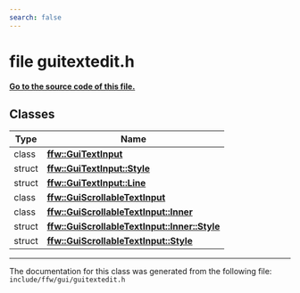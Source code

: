 ```yaml
---
search: false
---
```


# file guitextedit.h

**[Go to the source code of this file.](guitextedit_8h_source.md)**
## Classes

|Type|Name|
|-----|-----|
|class|[**ffw::GuiTextInput**](classffw_1_1_gui_text_input.md)|
|struct|[**ffw::GuiTextInput::Style**](structffw_1_1_gui_text_input_1_1_style.md)|
|struct|[**ffw::GuiTextInput::Line**](structffw_1_1_gui_text_input_1_1_line.md)|
|class|[**ffw::GuiScrollableTextInput**](classffw_1_1_gui_scrollable_text_input.md)|
|class|[**ffw::GuiScrollableTextInput::Inner**](classffw_1_1_gui_scrollable_text_input_1_1_inner.md)|
|struct|[**ffw::GuiScrollableTextInput::Inner::Style**](structffw_1_1_gui_scrollable_text_input_1_1_inner_1_1_style.md)|
|struct|[**ffw::GuiScrollableTextInput::Style**](structffw_1_1_gui_scrollable_text_input_1_1_style.md)|




----------------------------------------
The documentation for this class was generated from the following file: `include/ffw/gui/guitextedit.h`
